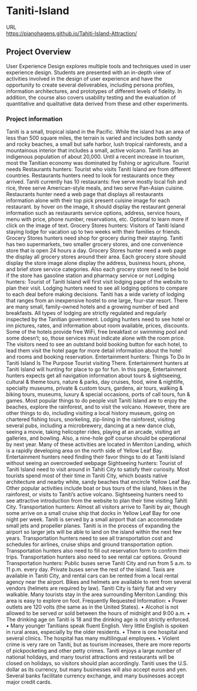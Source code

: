 # Taniti-Island
URL  
https://pianohagens.github.io/Tahiti-Island-Attraction/


## Project Overview
User Experience Design explores multiple tools and techniques used in user experience design. Students are presented with an in-depth view of activities involved in the design of user experience and have the opportunity to create several deliverables, including persona profiles, information architectures, and prototypes of different levels of fidelity. In addition, the course also covers usability testing and the evaluation of quantitative and qualitative data derived from these and other experiments. 

### Project information
Taniti is a small, tropical island in the Pacific. While the island has an area of less than 500 square miles, the terrain is varied and includes both sandy and rocky beaches, a small but safe harbor, lush tropical rainforests, and a mountainous interior that includes a small, active volcano. Taniti has an indigenous population of about 20,000. Until a recent increase in tourism, most the Tanitian economy was dominated by fishing or agriculture.
Tourist needs 
Restaurants hunters: Tourist who visits Taniti Island are from different countries. Restaurants hunters need to look for restaurants once they arrived. Taniti currently has 10 restaurants: five serve mostly local fish and rice, three serve American-style meals, and two serve Pan-Asian cuisine. Restaurants hunter need a web page that displays all restaurants information alone with their top pick present cuisine image for each restaurant. by hover on the image, it should display the restaurant general information such as restaurants service options, address, service hours, menu with price, phone number, reservations, etc. Optional to learn more if click on the image of text.
Grocery Stores hunters: Visitors of Taniti Island staying lodge for vacation up to two weeks with their families or friends. Grocery Stores hunters need shop for grocery during their staying. Taniti has two supermarkets, two smaller grocery stores, and one convenience store that is open 24 hours a day. Grocery Stores hunter need a web page the display all grocery stores around their area. Each grocery store should display the store image alone display the address, business hours, phone, and brief store service categories. Also each grocery store need to be bold if the store has gasoline station and pharmacy service or not
Lodging hunters: Tourist of Taniti Island will first visit lodging page of the website to plan their visit. Lodging hunters need to see all lodging options to compare to each deal before making decisions. Taniti has a wide variety of lodging that ranges from an inexpensive hostel to one large, four-star resort. There are many small, family-owned hotels and a growing number of bed and breakfasts. All types of lodging are strictly regulated and regularly inspected by the Tanitian government. Lodging hunters need to see hotel or inn pictures, rates, and information about room available, prices, discounts. Some of the hotels provide free WiFi, free breakfast or swimming pool and some doesn’t; so, those services must indicate alone with the room price. The visitors need to see an outstand bold booking button for each hotel, to lead them visit the hotel page for more detail information about the hotel and rooms and booking reservation. 
Entertainment hunters: Things To Do In Taniti Island Is The Purpose Tourist visiting There. Entertainment hunters at Taniti Island will hunting for place to go for fun. In this page, Entertainment hunters expects get all navigation information about tours & sightseeing, cultural & theme tours, nature & parks,  day cruises,  food, wine & nightlife, specialty museums, private & custom tours, gardens, air tours,  walking & biking tours, museums, luxury & special occasions, ports of call tours, fun & games. 
Most popular things to do people visit Taniti Island are to enjoy the beaches, explore the rainforest, and to visit the volcano. However, there are other things to do, including visiting a local history museum, going on chartered fishing tours, snorkeling, zip-lining in the rainforest, visiting several pubs, including a microbrewery, dancing at a new dance club, seeing a movie, taking helicopter rides, playing at an arcade, visiting art galleries, and bowling. Also, a nine-hole golf course should be operational by next year. Many of these activities are located in Merriton Landing, which is a rapidly developing area on the north side of Yellow Leaf Bay. Entertainment hunters need finding their favor things to do at Taniti Island without seeing an overcrowded webpage
Sightseeing hunters: Tourist of Taniti Island need to visit around in Tahiti City to satisfy their curiosity. Most tourists spend most of their time in Taniti City, which boasts native architecture and nearby white, sandy beaches that encircle Yellow Leaf Bay. Other popular activities include boat or bus tours of the island, hikes in the rainforest, or visits to Taniti’s active volcano. Sightseeing hunters need to see attractive introduction from the website to plan their time visiting Tahiti City. 
Transportation hunters: Almost all visitors arrive to Taniti by air, though some arrive on a small cruise ship that docks in Yellow Leaf Bay for one night per week. Taniti is served by a small airport that can accommodate small jets and propeller planes. Taniti is in the process of expanding the airport so larger jets will be able to land on the island within the next few years. Transportation hunters need to see all transportation cost and schedules for airlines, cruise ships and ground transportation option. Transportation hunters also need to fill out reservation form to confirm their trips. Transportation hunters also need to see rental car options. 
Ground Transportation hunters: Public buses serve Taniti City and run from 5 a.m. to 11 p.m. every day. Private buses serve the rest of the island. Taxis are available in Taniti City, and rental cars can be rented from a local rental agency near the airport. Bikes and helmets are available to rent from several vendors (helmets are required by law). Taniti City is fairly flat and very walkable. Many tourists stay in the area surrounding Merriton Landing: this area is easy to explore on foot.
Frequently Requested Information:
•	Power outlets are 120 volts (the same as in the United States). 
•	Alcohol is not allowed to be served or sold between the hours of midnight and 9:00 a.m. 
•	The drinking age on Taniti is 18 and the drinking age is not strictly enforced.
•	Many younger Tanitians speak fluent English. Very little English is spoken in rural areas, especially by the older residents.
•	There is one hospital and several clinics. The hospital has many multilingual employees.
•	Violent crime is very rare on Taniti, but as tourism increases, there are more reports of pickpocketing and other petty crimes. 
Taniti enjoys a large number of national holidays, and many tourist attractions and restaurants will be closed on holidays, so visitors should plan accordingly.
Taniti uses the U.S. dollar as its currency, but many businesses will also accept euros and yen. Several banks facilitate currency exchange, and many businesses accept major credit cards.
